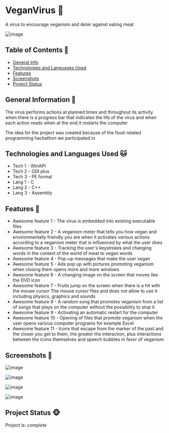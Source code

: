 # VeganVirus 🐄
A virus to encourage veganism and deter against eating meat

![image](https://user-images.githubusercontent.com/91504420/196014273-cedf05dd-aa0c-4977-ba3b-83909370eb92.png)

     
## Table of Contents 🐻
* [General Info](#general-information)
* [Technologies and Languages Used](#technologies-used)
* [Features](#features)
* [Screenshots](#screenshots)
* [Project Status](#project-status)


## General Information 🦁
The virus performs actions at planned times and throughout its activity when there is a progress bar that indicates the life of the virus and when each action reads when at the end it restarts the computer

The idea for the project was created because of the food-related programming hackathon we participated in


## Technologies and Languages Used 🐱
- Tech 1 - WinAPI
- Tech 2 - GDI plus
- Tech 3 - PE format
- Lang 1 - C
- Lang 2 - C++
- Lang 3 - Assembly


## Features 🐶
- Awesome feature 1 - The virus is embedded into existing executable files
- Awesome feature 2 - A veganism meter that tells you how vegan and environmentally friendly you are when it activates various actions according to a veganism meter that is influenced by what the user does
- Awesome feature 3 - Tracking the user's keystrokes and changing words in the context of the world of meat to vegan words
- Awesome feature 4 - Pop-up messages that make the user vegan
- Awesome feature 5 - Ads pop up with pictures promoting veganism when closing them opens more and more windows
- Awesome feature 6 - A changing image on the screen that moves like the DVD icon
- Awesome feature 7 - Fruits jump on the screen when there is a hit with the mouse cursor The mouse cursor flies and does not allow to use it including physics, graphics and sounds
- Awesome feature 8 - A random song that promotes veganism from a list of songs that plays on the computer without the possibility to stop it
- Awesome feature 9 - Activating an automatic restart for the computer
- Awesome feature 10 - Opening of files that promote veganism when the user opens various computer programs for example Excel
- Awesome feature 11 - Icons that escape from the marker of the past and the closer you get to them, the greater the interaction, plus interactions between the icons themselves and speech bubbles in favor of veganism


## Screenshots 🐔
![image](https://user-images.githubusercontent.com/91504420/196013446-ec1ea234-1831-46ff-8817-0ef05b03d812.png)

![image](https://user-images.githubusercontent.com/91504420/196013595-d5e16884-7e89-447f-a8b6-973e30d5c8e0.png)

![image](https://user-images.githubusercontent.com/91504420/196013616-ecc1ed97-a749-4d6a-97f4-6d1f6a808560.png)

![image](https://user-images.githubusercontent.com/91504420/196014077-c2a93d7d-bd51-4d31-a2cf-8cfbe89c708a.png)


## Project Status 🐵
Project is: *complete*
